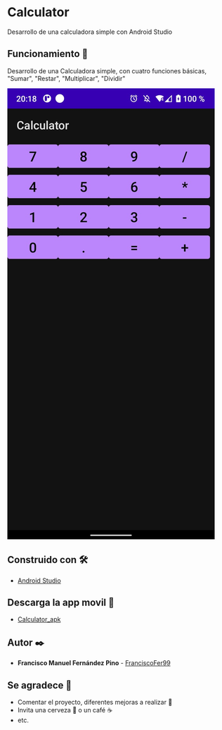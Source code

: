 # Calculator

Desarrollo de una calculadora simple con Android Studio

## Funcionamiento 🚀

Desarrollo de una Calculadora simple, con cuatro funciones básicas, "Sumar", "Restar", "Multiplicar", "Dividir"

![ImagenCalculadora](https://github.com/FranciscoFer99/Calculator/blob/main/Calculator/images/ImagenCalculadora.jpeg)

## Construido con 🛠️


* [Android Studio](https://developer.android.com/studio)


## Descarga la app movil 📌

* [Calculator_apk](https://github.com/FranciscoFer99/Calculator/blob/main/Calculator/appMovil/Calculator_base.apk)

## Autor ✒️


* **Francisco Manuel Fernández Pino** - [FranciscoFer99](https://github.com/FranciscoFer99)


## Se agradece 🎁

* Comentar el proyecto, diferentes mejoras a realizar 📢
* Invita una cerveza 🍺 o un café ☕ 
* etc.


